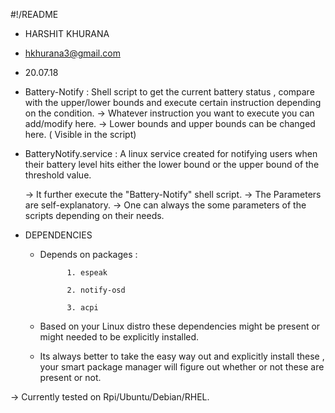 
#!/README

* HARSHIT KHURANA
* hkhurana3@gmail.com
* 20.07.18


* Battery-Notify : Shell script to get the current battery status , compare with the upper/lower bounds and execute certain instruction depending on the condition.
	-> Whatever instruction you want to execute you can add/modify here.
	-> Lower bounds and upper bounds can be changed here. ( Visible in the script)

* BatteryNotify.service : A linux service created for notifying users when their battery level hits either the lower bound or the upper bound of the threshold value. 

	-> It further execute the "Battery-Notify" shell script.
	-> The Parameters are self-explanatory.
	-> One can always the some parameters of the scripts depending on their needs.
	

* DEPENDENCIES 
	
	* Depends on packages :

				1. espeak 

				2. notify-osd

				3. acpi

	* Based on your Linux distro these dependencies might be present or might needed to be explicitly installed.
	* Its always better to take the easy way out and explicitly install these , your smart package manager will figure out whether or not these are present or not.


-> Currently tested on Rpi/Ubuntu/Debian/RHEL.
